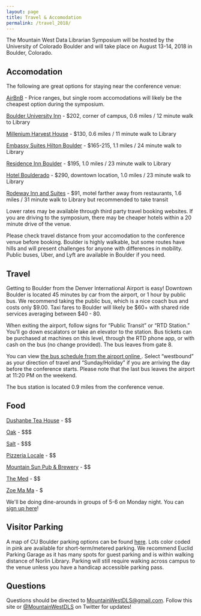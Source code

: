 ```yaml
---
layout: page
title: Travel & Accomodation
permalink: /travel_2018/
---
```


The Mountain West Data Librarian Symposium will be hosted by the University of Colorado Boulder and will take place on August 13-14, 2018 in Boulder, Colorado.

## Accomodation

The following are great options for staying near the conference venue: 
<p>
<a href="https://www.airbnb.com/">AirBnB</a> - Price ranges, but single room accomodations will likely be the cheapest option during the symposium. 
 </p>
  <p>
<a href="https://www.boulderuniversityinn.com/">Boulder University Inn</a> - $202, corner of campus, 0.6 miles / 12 minute walk to Library
    </p>
  <p>
<a href="https://www.millenniumhotels.com/en/boulder/millennium-harvest-house-boulder/">Millenium Harvest House</a> - $130, 0.6 miles / 11 minute walk to Library
      </p>
  <p>
<a href="http://embassysuites3.hilton.com/en/hotels/colorado/embassy-suites-by-hilton-boulder-DENBOES/index.html">Embassy Suites Hilton Boulder</a> - $165-215, 1.1 miles / 24 minute walk to Library
      </p>
  <p>
<a href="https://www.marriott.com/hotels/travel/vbobl-residence-inn-boulder-canyon-boulevard/">Residence Inn Boulder</a> - $195, 1.0 miles / 23 minute walk to Library
           </p>
  <p>
<a href="https://www.boulderado.com/">Hotel Boulderado</a> - $290, downtown location, 1.0 miles / 23 minute walk to Library
             </p>
  <p>
<a href="https://www.choicehotels.com/colorado/boulder/rodeway-inn-hotels/co223">Rodeway Inn and Suites</a> - $91, motel farther away from restaurants, 1.6 miles / 31 minute walk to Library but recommended to take transit
 </p>
  <p>

Lower rates may be available through third party travel booking websites. If you are driving to the symposium, there may be cheaper hotels within a 20 minute drive of the venue.
<p></p>
Please check travel distance from your accomodation to the conference venue before booking. Boulder is highly walkable, but some routes have hills and will present challenges for anyone with differences in mobility. Public buses, Uber, and Lyft are available in Boulder if you need.
</p>
  
## Travel
<p></p>
Getting to Boulder from the Denver International Airport is easy! Downtown Boulder is located 45 minutes by car from the airport, or 1 hour by public bus. We recommend taking the public bus, which is a nice coach bus and costs only $9.00. Taxi fares to Boulder will likely be $60+ with shared ride services averaging between $40 - 80. 
<p></p>
When exiting the airport, follow signs for “Public Transit” or “RTD Station.” You’ll go down escalators or take an elevator to the station. Bus tickets can be purchased at machines on this level, through the RTD phone app, or with cash on the bus (no change provided). The bus leaves from gate 8.
<p></p>
You can view <a href="http://www3.rtd-denver.com/schedules/getSchedule.action?runboardId=2514&routeId=AB&routeType=9&&direction=W-Bound&serviceType=3#day">the bus schedule from the airport online </a>. Select “westbound” as your direction of travel and “Sunday/Holiday” if you are arriving the day before the conference starts. Please note that the last bus leaves the airport at 11:20 PM on the weekend. 
<p></p>
The bus station is located 0.9 miles from the conference venue.
<p></p>

  
## Food
<p></p>
<a href="http://boulderteahouse.com/">Dushanbe Tea House</a> - $$
  <p>
<a href="https://www.oakatfourteenth.com/dinner/">Oak</a> - $$$
  </p>
  <p>
<a href="http://saltthebistro.com/menu/">Salt</a> - $$$
  </p>
  <p>
<a href="https://localeboulder.com/">Pizzeria Locale</a> - $$
  </p>
  <p>
<a href="http://www.mountainsunpub.com/">Mountain Sun Pub & Brewery</a> - $$
  </p>
  <p>
<a href="https://www.themedboulder.com/menus/dinner/">The Med</a> - $$
  </p>
  <p>
<a href="http://www.zoemama.com/">Zoe Ma Ma</a> - $
  </p>
  <p>
<p>
  We'll be doing dine-arounds in groups of 5-6 on Monday night. You can <a href="https://docs.google.com/spreadsheets/d/1PFFMrII2xWAjYFpPNgvs8lx4pHsCDVofowAr8aWLbMY/edit?usp=sharing">sign up here</a>!
</p>

  
## Visitor Parking
A map of CU Boulder parking options can be found [here](https://www.colorado.edu/pts/sites/default/files/attached-files/ucb_parking_map_1819.pdf). Lots color coded in pink are available for short-term/metered parking. We recommend Euclid Parking Garage as it has many spots for guest parking and is within walking distance of Norlin Library. Parking will still require walking across campus to the venue unless you have a handicap accessible parking pass.
  
## Questions
Questions should be directed to MountainWestDLS@gmail.com. Follow this site or [@MountainWestDLS](https://twitter.com/@MountainWestDLS) on Twitter for updates!
